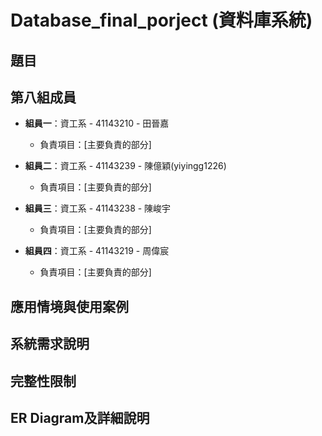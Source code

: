 # Database_final_porject (資料庫系統)
## 題目
## 第八組成員


- **組員一**：資工系 - 41143210 - 田晉嘉 
  - 負責項目：[主要負責的部分]

- **組員二**：資工系 - 41143239 - 陳億穎(yiyingg1226)
  - 負責項目：[主要負責的部分]

- **組員三**：資工系 - 41143238 -  陳峻宇
  - 負責項目：[主要負責的部分]

- **組員四**：資工系 - 41143219 -  周偉宸
  - 負責項目：[主要負責的部分]

## 應用情境與使用案例

## 系統需求說明

## 完整性限制

## ER Diagram及詳細說明



